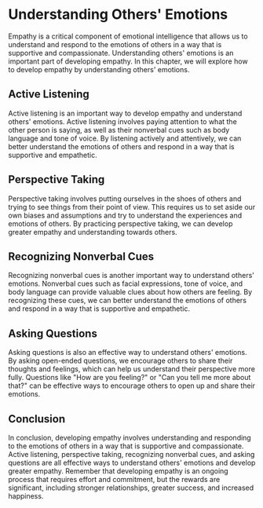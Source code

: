 Understanding Others' Emotions
=============================================================

Empathy is a critical component of emotional intelligence that allows us to understand and respond to the emotions of others in a way that is supportive and compassionate. Understanding others' emotions is an important part of developing empathy. In this chapter, we will explore how to develop empathy by understanding others' emotions.

Active Listening
----------------

Active listening is an important way to develop empathy and understand others' emotions. Active listening involves paying attention to what the other person is saying, as well as their nonverbal cues such as body language and tone of voice. By listening actively and attentively, we can better understand the emotions of others and respond in a way that is supportive and empathetic.

Perspective Taking
------------------

Perspective taking involves putting ourselves in the shoes of others and trying to see things from their point of view. This requires us to set aside our own biases and assumptions and try to understand the experiences and emotions of others. By practicing perspective taking, we can develop greater empathy and understanding towards others.

Recognizing Nonverbal Cues
--------------------------

Recognizing nonverbal cues is another important way to understand others' emotions. Nonverbal cues such as facial expressions, tone of voice, and body language can provide valuable clues about how others are feeling. By recognizing these cues, we can better understand the emotions of others and respond in a way that is supportive and empathetic.

Asking Questions
----------------

Asking questions is also an effective way to understand others' emotions. By asking open-ended questions, we encourage others to share their thoughts and feelings, which can help us understand their perspective more fully. Questions like "How are you feeling?" or "Can you tell me more about that?" can be effective ways to encourage others to open up and share their emotions.

Conclusion
----------

In conclusion, developing empathy involves understanding and responding to the emotions of others in a way that is supportive and compassionate. Active listening, perspective taking, recognizing nonverbal cues, and asking questions are all effective ways to understand others' emotions and develop greater empathy. Remember that developing empathy is an ongoing process that requires effort and commitment, but the rewards are significant, including stronger relationships, greater success, and increased happiness.
